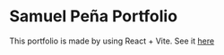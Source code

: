 # Samuel Peña Portfolio

This portfolio is made by using React + Vite. See it [here](https://portfolio-nu-jade-40.vercel.app/)
